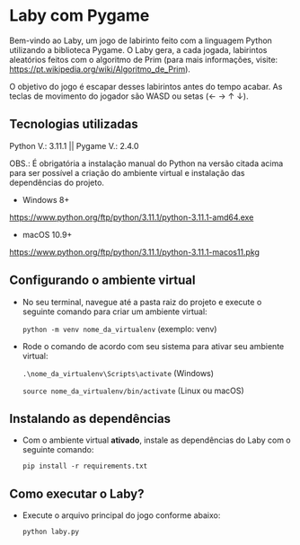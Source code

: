 # Laby com Pygame

Bem-vindo ao Laby, um jogo de labirinto feito com a linguagem Python utilizando a biblioteca Pygame. O Laby gera, a cada jogada, labirintos aleatórios feitos com o algoritmo de Prim (para mais informações, visite: https://pt.wikipedia.org/wiki/Algoritmo_de_Prim). 

O objetivo do jogo é escapar desses labirintos antes do tempo acabar. 
As teclas de movimento do jogador são WASD ou setas (← → ↑ ↓).

## Tecnologias utilizadas
Python V.: 3.11.1 || Pygame V.: 2.4.0

OBS.: É obrigatória a instalação manual do Python na versão citada acima para ser possível a criação do ambiente virtual e instalação das dependências do projeto.

- Windows 8+

https://www.python.org/ftp/python/3.11.1/python-3.11.1-amd64.exe

- macOS 10.9+

https://www.python.org/ftp/python/3.11.1/python-3.11.1-macos11.pkg

## Configurando o ambiente virtual
* No seu terminal, navegue até a pasta raiz do projeto e execute o seguinte comando para criar um ambiente virtual:

  <code>python -m venv nome_da_virtualenv</code> (exemplo: venv)

* Rode o comando de acordo com seu sistema para ativar seu ambiente virtual:

  <code>.\nome_da_virtualenv\Scripts\activate</code> (Windows)

  <code>source nome_da_virtualenv/bin/activate</code> (Linux ou macOS)

## Instalando as dependências
* Com o ambiente virtual **ativado**, instale as dependências do Laby com o seguinte comando:

  <code>pip install -r requirements.txt</code>

## Como executar o Laby?
* Execute o arquivo principal do jogo conforme abaixo:

  <code>python laby.py</code>
